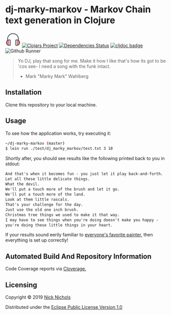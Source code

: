 # dj-marky-markov - Markov Chain text generation in Clojure
<a href="https://icons8.com/icon/65353/headphones"><img src="icons8-dmm.png"></a>
[![Clojars Project](https://img.shields.io/clojars/v/dj-marky-markov.svg)](https://clojars.org/dj-marky-markov)
[![Dependencies Status](https://versions.deps.co/nnichols/dj-marky-markov/status.svg)](https://versions.deps.co/nnichols/dj-marky-markov)
[![cljdoc badge](https://cljdoc.org/badge/dj-marky-markov/dj-marky-markov)](https://cljdoc.org/d/dj-marky-markov/dj-marky-markov/CURRENT)
![Github Runner](https://github.com/nnichols/dj-marky-markov/workflows/Clojure%20CI/badge.svg)

> Yo DJ, play that song for me.
> Make it how I like that's how its got to be 'cos see-
> I need a song with the funk intact.
>  - Mark "Marky Mark" Wahlberg

## Installation

Clone this repository to your local machine.

## Usage

To see how the application works, try executing it:
```bash
~/dj-marky-markov (master)
$ lein run ./test/dj_marky_markov/test.txt 3 10
```

Shortly after, you should see results like the following printed back to you in stdout:
```
And that's when it becomes fun - you just let it play back-and-forth.
Let all these little delicate things.
What the devil.
We'll put a touch more of the brush and let it go.
We'll put a touch more of the land.
Look at them little rascals.
That's your challenge for the day.
Just use the old one inch brush.
Christmas tree things we used to make it that way.
I may have to see things when you're doing doesn't make you happy - you're doing these little things in your heart.
```

If your results sound eerily familiar to [everyone's favorite painter,](https://en.wikipedia.org/wiki/Bob_Ross) then everything is set up correctly!

## Automated Build And Repository Information

Code Coverage reports via [Cloverage.](https://nnichols.github.io/dj-marky-markov/coverage/index.html)

## Licensing

Copyright © 2019 [Nick Nichols](https://nnichols.github.io/)

Distributed under the [Eclipse Public License Version 1.0](https://www.eclipse.org/legal/epl-v10.html)
